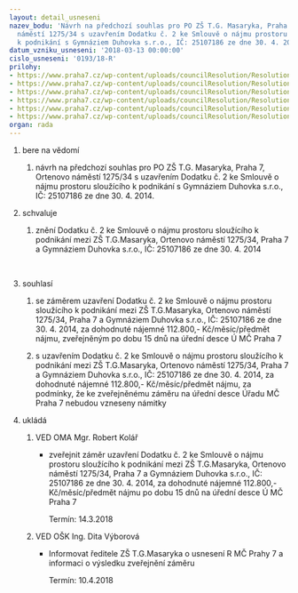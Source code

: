 ```yaml
---
layout: detail_usneseni
nazev_bodu: 'Návrh na předchozí souhlas pro PO ZŠ T.G. Masaryka, Praha 7, Ortenovo
  náměstí 1275/34 s uzavřením Dodatku č. 2 ke Smlouvě o nájmu prostoru sloužícího
  k podnikání s Gymnáziem Duhovka s.r.o., IČ: 25107186 ze dne 30. 4. 2014.'
datum_vzniku_usneseni: '2018-03-13 00:00:00'
cislo_usneseni: '0193/18-R'
prilohy:
- https://www.praha7.cz/wp-content/uploads/councilResolution/Resolutions/27369/export/1_Duvodova_zpravaDuhovka~333782.doc
- https://www.praha7.cz/wp-content/uploads/councilResolution/Resolutions/27369/export/Smlouva~333781.pdf
- https://www.praha7.cz/wp-content/uploads/councilResolution/Resolutions/27369/export/dodatekc1NSDuhovka~333780.pdf
- https://www.praha7.cz/wp-content/uploads/councilResolution/Resolutions/27369/export/VypisOR~333779.pdf
- https://www.praha7.cz/wp-content/uploads/councilResolution/Resolutions/27369/export/DP_rev_180302Dodatekc2knajemnismlouveBEZsborovnyGymnaziumDuhovka~333778.docx
- https://www.praha7.cz/wp-content/uploads/councilResolution/Resolutions/27369/export/export~334319.pdf
organ: rada
---
```

<ol id="urzList" class="urzList_view">
<li id="" class="urzClass1"><span name="1">bere na vědomí</span>
<ol class="urzOlClass">
<li id="" style="TEXT-ALIGN: left" class="urzClass2"><span><p>návrh na předchozí souhlas pro PO ZŠ T.G. Masaryka, Praha 7, Ortenovo náměstí 1275/34 s uzavřením Dodatku č. 2 ke Smlouvě o nájmu prostoru sloužícího k podnikání s Gymnáziem Duhovka s.r.o., IČ: 25107186 ze dne 30. 4. 2014.</p></span></li></ol></li>
<li id="" class="urzClass1"><span name="24">schvaluje</span>
<ol id="" class="urzOlClass">
<li id="" style="TEXT-ALIGN: left" class="urzClass2"><span><p>znění Dodatku č. 2 ke Smlouvě o nájmu prostoru sloužícího k podnikání mezi ZŠ T.G.Masaryka, Ortenovo náměstí 1275/34, Praha 7 a Gymnáziem Duhovka s.r.o., IČ: 25107186 ze dne 30. 4. 2014<br></p><p>﻿﻿</p></span></li>
</ol></li>
<li id="" class="urzClass1"><span name="26">souhlasí</span><ol class="urzOlClass decimal "><li style="text-align: left;" id="" class="urzClass2"><span><p>se záměrem uzavření Dodatku č. 2 ke Smlouvě o nájmu prostoru sloužícího k podnikání mezi ZŠ T.G.Masaryka, Ortenovo náměstí 1275/34, Praha 7 a Gymnáziem Duhovka s.r.o., IČ: 25107186 ze dne 30. 4. 2014, za dohodnuté nájemné 112.800,- Kč/měsíc/předmět nájmu, zveřejněným po dobu 15 dnů na úřední desce Ú MČ Praha 7<br></p></span></li><li class="urzClass2" id="" style="text-align: left;"><span><p>s uzavřením Dodatku č. 2 ke Smlouvě o nájmu prostoru sloužícího k podnikání mezi ZŠ T.G.Masaryka, Ortenovo náměstí 1275/34, Praha 7 a Gymnáziem Duhovka s.r.o., IČ: 25107186 ze dne 30. 4. 2014, za dohodnuté nájemné 112.800,- Kč/měsíc/předmět nájmu, za podmínky, že ke zveřejněnému záměru na úřední desce Úřadu MČ Praha 7 nebudou vzneseny námitky<br></p></span></li></ol></li><li class="urzClass1" id="urzUkoly"><span name="1">ukládá</span><ol class="urzOlClass"><li class="urzClass2"><span><p>VED OMA Mgr. Robert Kolář</p></span><ul class="urzUlClass"><li class="urzClass3"><span><p>zveřejnit záměr uzavření Dodatku č. 2 ke Smlouvě o nájmu prostoru sloužícího k podnikání mezi ZŠ T.G.Masaryka, Ortenovo náměstí 1275/34, Praha 7 a Gymnáziem Duhovka s.r.o., IČ: 25107186 ze dne 30. 4. 2014, za dohodnuté nájemné 112.800,- Kč/měsíc/předmět nájmu po dobu 15 dnů na úřední desce Ú MČ Praha 7</p></span><span class="urzUkolTermin">  Termín:&nbsp;14.3.2018</span></li></ul></li><li class="urzClass2"><span><p>VED OŠK Ing. Dita Výborová</p></span><ul class="urzUlClass"><li class="urzClass3"><span><p>Informovat ředitele ZŠ T.G.Masaryka o usnesení R MČ Prahy 7 a  informaci o výsledku zveřejnění záměru</p></span><span class="urzUkolTermin">  Termín:&nbsp;10.4.2018</span></li></ul></li></ol></li></ol>